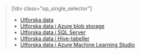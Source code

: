> [!div class="op_single_selector"]
> * [Utforska data](../articles/machine-learning/machine-learning-data-science-explore-data.md)
> * [Utforska data i Azure blob storage](../articles/machine-learning/machine-learning-data-science-explore-data-blob.md)
> * [Utforska data i SQL Server](../articles/machine-learning/machine-learning-data-science-explore-data-sql-server.md)
> * [Utforska data i Hive-tabeller](../articles/machine-learning/machine-learning-data-science-explore-data-hive-tables.md)
> * [Utforska data i Azure Machine Learning Studio](https://azure.microsoft.com/documentation/videos/preprocessing-data-in-azure-ml-studio/)
> 
> 

